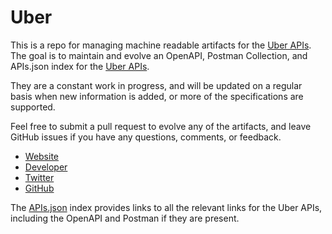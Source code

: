 # UberThis is a repo for managing machine readable artifacts for the [Uber APIs](https://uber.com). The goal is to maintain and evolve an OpenAPI, Postman Collection, and APIs.json index for the [Uber APIs](https://uber.com).They are a constant work in progress, and will be updated on a regular basis when new information is added, or more of the specifications are supported.Feel free to submit a pull request to evolve any of the artifacts, and leave GitHub issues if you have any questions, comments, or feedback.- [Website](https://uber.com)- [Developer](https://uber.com)- [Twitter](https://twitter.com/uber_api)- [GitHub](https://github.com/uber)The [APIs.json](https://github.com/api-evangelist/uber/blob/master/apis.json) index provides links to all the relevant links for the Uber APIs, including the OpenAPI and Postman if they are present.